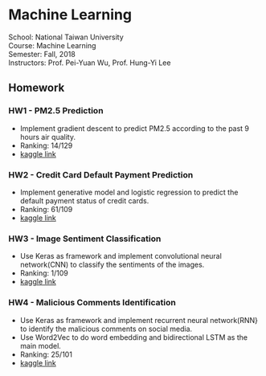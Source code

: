 # Machine Learning
School: National Taiwan University <br>
Course: Machine Learning <br>
Semester: Fall, 2018 <br>
Instructors: Prof. Pei-Yuan Wu, Prof. Hung-Yi Lee <br>

## Homework
### HW1 - PM2.5 Prediction
* Implement gradient descent to predict PM2.5 according to the past 9 hours air quality. <br> 
* Ranking: 14/129 <br>
* [kaggle link](https://www.kaggle.com/c/ml2018fall-hw1/leaderboard) <br>

### HW2 - Credit Card Default Payment Prediction
* Implement generative model and logistic regression to predict the default payment status of credit cards. <br>
* Ranking: 61/109 <br>
* [kaggle link](https://www.kaggle.com/c/ml2018fall-hw2/leaderboard) <br>

### HW3 - Image Sentiment Classification
* Use Keras as framework and implement convolutional neural network(CNN) to classify the sentiments of the images. <br>
* Ranking: 1/109 <br>
* [kaggle link](https://www.kaggle.com/c/ml2018fall-hw3/leaderboard) <br>

### HW4 - Malicious Comments Identification
* Use Keras as framework and implement recurrent neural network(RNN} to identify the malicious comments on social media. <br>
* Use Word2Vec to do word embedding and bidirectional LSTM as the main model. <br>
* Ranking: 25/101 <br>
* [kaggle link](https://www.kaggle.com/c/ml2018fall-hw4/leaderboard) <br>
